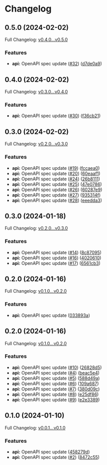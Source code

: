 # Changelog

## 0.5.0 (2024-02-02)

Full Changelog: [v0.4.0...v0.5.0](https://github.com/dubinc/dub-node/compare/v0.4.0...v0.5.0)

### Features

* **api:** OpenAPI spec update ([#32](https://github.com/dubinc/dub-node/issues/32)) ([d7de0a9](https://github.com/dubinc/dub-node/commit/d7de0a91966e7946b102ef601f328db375b368cc))

## 0.4.0 (2024-02-02)

Full Changelog: [v0.3.0...v0.4.0](https://github.com/dubinc/dub-node/compare/v0.3.0...v0.4.0)

### Features

* **api:** OpenAPI spec update ([#30](https://github.com/dubinc/dub-node/issues/30)) ([f36cb21](https://github.com/dubinc/dub-node/commit/f36cb2185218f9758516f7da72ccdc726b09cbce))

## 0.3.0 (2024-02-02)

Full Changelog: [v0.2.0...v0.3.0](https://github.com/dubinc/dub-node/compare/v0.2.0...v0.3.0)

### Features

* **api:** OpenAPI spec update ([#19](https://github.com/dubinc/dub-node/issues/19)) ([fccaea0](https://github.com/dubinc/dub-node/commit/fccaea0bc278bda99e3f6420dfff8900872dad74))
* **api:** OpenAPI spec update ([#20](https://github.com/dubinc/dub-node/issues/20)) ([60eaaf1](https://github.com/dubinc/dub-node/commit/60eaaf1b374369fc0e21d0e43bed3a38d4411fb0))
* **api:** OpenAPI spec update ([#24](https://github.com/dubinc/dub-node/issues/24)) ([26b8111](https://github.com/dubinc/dub-node/commit/26b8111a410f43c8f90d921011165cf2748e7ee6))
* **api:** OpenAPI spec update ([#25](https://github.com/dubinc/dub-node/issues/25)) ([47e0786](https://github.com/dubinc/dub-node/commit/47e0786f2dbd9f16dbd70bd112ca06d868e8e1d6))
* **api:** OpenAPI spec update ([#26](https://github.com/dubinc/dub-node/issues/26)) ([60287e9](https://github.com/dubinc/dub-node/commit/60287e9926fc2d0ba27418475b5e514bb1bf553c))
* **api:** OpenAPI spec update ([#27](https://github.com/dubinc/dub-node/issues/27)) ([935314f](https://github.com/dubinc/dub-node/commit/935314f541dd252d8b135e19f98e972ccf865316))
* **api:** OpenAPI spec update ([#28](https://github.com/dubinc/dub-node/issues/28)) ([eeedda3](https://github.com/dubinc/dub-node/commit/eeedda32db6f30e7d4fa1dcdde70bda1f398cc37))

## 0.3.0 (2024-01-18)

Full Changelog: [v0.2.0...v0.3.0](https://github.com/dubinc/dub-node/compare/v0.2.0...v0.3.0)

### Features

* **api:** OpenAPI spec update ([#14](https://github.com/dubinc/dub-node/issues/14)) ([8c87095](https://github.com/dubinc/dub-node/commit/8c870959f3da33c2dbad6b0eb8e0b8c93ff8e759))
* **api:** OpenAPI spec update ([#16](https://github.com/dubinc/dub-node/issues/16)) ([4020610](https://github.com/dubinc/dub-node/commit/4020610e02057fa36d53e8e06567565b8d812823))
* **api:** OpenAPI spec update ([#17](https://github.com/dubinc/dub-node/issues/17)) ([6561cb3](https://github.com/dubinc/dub-node/commit/6561cb3f55e70fc925ee979c87f00c099efe7642))

## 0.2.0 (2024-01-16)

Full Changelog: [v0.1.0...v0.2.0](https://github.com/dubinc/dub-node/compare/v0.1.0...v0.2.0)

### Features

* **api:** OpenAPI spec update ([033893a](https://github.com/dubinc/dub-node/commit/033893a6d43eaf1d0ad8e712795d151ceec7db61))

## 0.2.0 (2024-01-16)

Full Changelog: [v0.1.0...v0.2.0](https://github.com/dubinc/dub-node/compare/v0.1.0...v0.2.0)

### Features

* **api:** OpenAPI spec update ([#10](https://github.com/dubinc/dub-node/issues/10)) ([26828d5](https://github.com/dubinc/dub-node/commit/26828d527d00d179f2e2026f207a6e9b8299b024))
* **api:** OpenAPI spec update ([#4](https://github.com/dubinc/dub-node/issues/4)) ([beac5e4](https://github.com/dubinc/dub-node/commit/beac5e47e0c6e3c2f601aa06ce9ed0810a5d7464))
* **api:** OpenAPI spec update ([#5](https://github.com/dubinc/dub-node/issues/5)) ([588d49a](https://github.com/dubinc/dub-node/commit/588d49ad52a1735f08dbf2a497750fea9453f758))
* **api:** OpenAPI spec update ([#6](https://github.com/dubinc/dub-node/issues/6)) ([109a687](https://github.com/dubinc/dub-node/commit/109a68740a1d00c0447a27659c1b6efe0e35a724))
* **api:** OpenAPI spec update ([#7](https://github.com/dubinc/dub-node/issues/7)) ([380d09c](https://github.com/dubinc/dub-node/commit/380d09cc9c2b8f6bda95810fcf60b71e4b97fbac))
* **api:** OpenAPI spec update ([#8](https://github.com/dubinc/dub-node/issues/8)) ([e25df86](https://github.com/dubinc/dub-node/commit/e25df86e5a85540461d612e53b943c4c9c535224))
* **api:** OpenAPI spec update ([#9](https://github.com/dubinc/dub-node/issues/9)) ([e2e3389](https://github.com/dubinc/dub-node/commit/e2e33890709702bf1acb1a00234b4392e7d31b3d))

## 0.1.0 (2024-01-10)

Full Changelog: [v0.0.1...v0.1.0](https://github.com/dubinc/dub-node/compare/v0.0.1...v0.1.0)

### Features

* **api:** OpenAPI spec update ([458279d](https://github.com/dubinc/dub-node/commit/458279daf1ee67a3d0d1c27ef5ffb686bcd49fc1))
* **api:** OpenAPI spec update ([#2](https://github.com/dubinc/dub-node/issues/2)) ([8472c55](https://github.com/dubinc/dub-node/commit/8472c55033077b41ece1e00d1dfe1fd9c15722d5))
